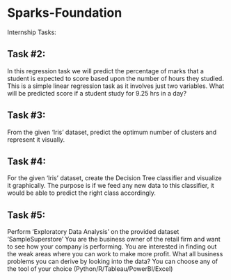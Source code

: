 # Sparks-Foundation
Internship Tasks:

## Task #2:
In this regression task we will predict the percentage of marks that a student is expected to score based upon the number of hours they studied. This is a simple linear regression task as it involves just two variables.
What will be predicted score if a student study for 9.25 hrs in a day?

## Task #3:
From the given ‘Iris’ dataset, predict the optimum number of clusters and represent it visually.

## Task #4:
For the given ‘Iris’ dataset, create the Decision Tree classifier and visualize it graphically. The purpose is if we feed any new data to this classifier, it would be able to predict the right class accordingly.

## Task #5:
Perform ‘Exploratory Data Analysis’ on the provided dataset ‘SampleSuperstore’
You are the business owner of the retail firm and want to see how your company is performing. You are interested in finding out the weak areas where you can work to make more profit.
What all business problems you can derive by looking into the data? You can choose any of the tool of your choice (Python/R/Tableau/PowerBI/Excel)


